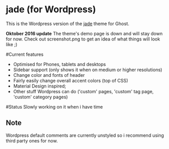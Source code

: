 jade (for Wordpress)
==================
This is the Wordpress version of the [jade](https://github.com/boumannm/jade) theme for Ghost.

**Oktober 2016 update**
The theme's demo page is down and will stay down for now. Check out screenshot.png to get an idea of what things will look like ;)

#Current features
- Optimised for Phones, tablets and desktops
- Sidebar support (only shows it when on medium or higher resolutions)
- Change color and fonts of header
- Fairly easily change overall accent colors (top of CSS)
- Material Design inspired;
- Other stuff Wordpress can do ('custom' pages, 'custom' tag page, 'custom' category pages)

#Status
Slowly working on it when i have time

## Note
Wordpress default comments are currently unstyled so i recommend using third party ones for now.
